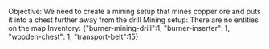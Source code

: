 Objective: We need to create a mining setup that mines copper ore and puts it into a chest further away from the drill
Mining setup: There are no entities on the map
Inventory: {"burner-mining-drill":1, "burner-inserter": 1, "wooden-chest": 1, "transport-belt":15}